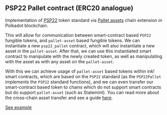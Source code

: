 ## PSP22 Pallet contract (ERC20 analogue)

Implementation of [PSP22](https://github.com/w3f/PSPs/blob/master/PSPs/psp-22.md) token standard via [Pallet assets](https://github.com/727-Ventures/pallet-assets-chain-extension) chain extension in Polkadot blockchain.

This will allow for communication between smart-contract based `PSP22` fungible tokens, and `pallet-asset` based fungible tokens. We can instantiate a new `psp22_pallet` contract, which will also instantiate a new asset in the `pallet-asset`. After that, we can use this instantiated smart contract to manipulate with the newly created token, as well as manipulating with the asset as with any asset on the `pallet-asset`.

With this we can achieve usage of `pallet-asset` based tokens within ink! smart contracts, which are based on the `PSP22` standard (as the `PSP22Pallet` implements the `PSP22` standard functions), and we can even transfer our smart-contract based token to chains which do not support smart contracts but do support `pallet-asset` (such as Statemint). You can read more about the cross-chain asset transfer and see a guide [here](https://medium.com/@krikolkk/xcm-and-cross-chain-asset-transferring-6922a0ba209).

[See example](https://727-ventures.github.io/openbrush-contracts/smart-contracts/PSP22-Pallet/)
